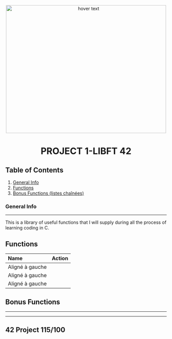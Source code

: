 <p align="center">
  <img src="https://images.unsplash.com/photo-1472173148041-00294f0814a2?ixlib=rb-1.2.1&ixid=MnwxMjA3fDB8MHxwaG90by1wYWdlfHx8fGVufDB8fHx8&auto=format&fit=crop&w=1470&q=80)" width="500" height= "400" title="hover text">
</p>

<H1 align="center">
PROJECT 1-LIBFT 42
</H1>

## Table of Contents
1. [General Info](#general-info)
2. [Functions](#Functions)
3. [Bonus Functions (listes chaînées)](#Bonus-Functions)


### General Info
***
This is a library of useful functions that I will supply during all the process of learning coding in C.

## Functions

| Name             |    Action|
| :--------------- |:---------------:|
| Aligné à gauche  |     |
| Aligné à gauche  | |
| Aligné à gauche  | |

## Bonus Functions
***



***

## 42 Project 115/100


